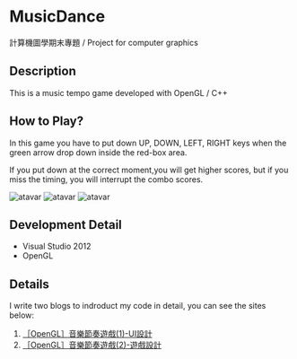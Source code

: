 # MusicDance
計算機圖學期末專題 / Project for computer graphics 

## Description
This is a music tempo game developed with OpenGL / C++

## How to Play?
In this game you have to put down UP, DOWN, LEFT, RIGHT keys when the green arrow drop down inside the red-box area.

If you put down at the correct moment,you will get higher scores, but if you miss the timing, you will interrupt the combo scores.

![atavar](https://i.imgur.com/jkmgs2P.jpg)
![atavar](https://i.imgur.com/0A01s11.jpg)
![atavar](https://i.imgur.com/dYxu3ME.jpg)

## Development Detail
- Visual Studio 2012
- OpenGL

## Details 
I write two blogs to indroduct my code in detail, you can see the sites below:
1. [［OpenGL］音樂節奏遊戲(1)-UI設計](https://john850512.wordpress.com/2017/02/24/%EF%BC%BB%EF%BD%8F%EF%BD%90%EF%BD%85%EF%BD%8E%EF%BD%87%EF%BD%8C%EF%BC%BD%E9%9F%B3%E6%A8%82%E7%AF%80%E5%A5%8F%E9%81%8A%E6%88%B21-ui%E8%A8%AD%E8%A8%88/#more-1926)
2. [［OpenGL］音樂節奏遊戲(2)-遊戲設計](https://john850512.wordpress.com/2017/02/24/%EF%BC%BBopengl%EF%BC%BD%E9%9F%B3%E6%A8%82%E7%AF%80%E5%A5%8F%E9%81%8A%E6%88%B22-%E9%81%8A%E6%88%B2%E8%A8%AD%E8%A8%88/#more-2005)
